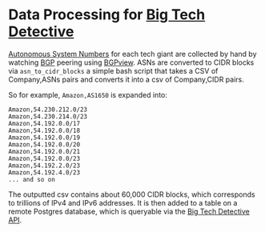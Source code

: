 # Data Processing for [Big Tech Detective](https://bigtechdetective.net)

[Autonomous System Numbers](https://www.arin.net/resources/guide/asn/) for each tech giant are collected by hand by watching [BGP](https://en.wikipedia.org/wiki/Border_Gateway_Protocol) peering using [BGPview](https://bgpview.io/). ASNs are converted to CIDR blocks via `asn_to_cidr_blocks` a simple bash script that takes a CSV of Company,ASNs pairs and converts it into a csv of Company,CIDR pairs.

So for example, `Amazon,AS1650` is expanded into:

```csv
Amazon,54.230.212.0/23
Amazon,54.230.214.0/23
Amazon,54.192.0.0/17
Amazon,54.192.0.0/18
Amazon,54.192.0.0/19
Amazon,54.192.0.0/20
Amazon,54.192.0.0/21
Amazon,54.192.0.0/23
Amazon,54.192.2.0/23
Amazon,54.192.4.0/23
... and so on
```

The outputted csv contains about 60,000 CIDR blocks, which corresponds to trillions of IPv4 and IPv6 addresses. It is then added to a table on a remote Postgres database, which is queryable via the [Big Tech Detective API](https://gitlab.com/big-tech-detective/Blocker-API).